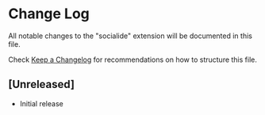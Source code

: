 # Change Log

All notable changes to the "socialide" extension will be documented in this file.

Check [Keep a Changelog](http://keepachangelog.com/) for recommendations on how to structure this file.

## [Unreleased]

- Initial release